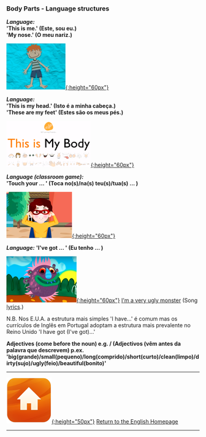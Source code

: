 <head>
<!-- Global site tag (gtag.js) - Google Analytics -->
<script async src="https://www.googletagmanager.com/gtag/js?id=UA-160613202-1"></script>
<script>
  window.dataLayer = window.dataLayer || [];
  function gtag(){dataLayer.push(arguments);}
  gtag('js', new Date());
  gtag('config', 'UA-160613202-1');
</script>
</head>

### Body Parts - Language structures

***Language:***  
**'This is me.' (Este, sou eu.)**  
**'My nose.' (O meu nariz.)**  

[![bpmeelf](/images/bpmeelf.png){:height="60px"}](https://www.youtube.com/watch?v=QkHQ0CYwjaI)

***Language:***  
**'This is my head.' (Isto é a minha cabeça.)**  
**'These are my feet' (Estes são os meus pés.)**  

[![bpch3elf](/images/bpch3elf.png){:height="60px"}](https://www.youtube.com/watch?v=4-T9QuldVOw)

***Language (classroom game):***  
**'Touch your ... ' (Toca no(s)/na(s) teu(s)/tua(s) ... )**  

[![bptch](/images/bptch.png){:height="60px"}](https://www.youtube.com/watch?v=3ZWtDfBoU-E)  

***Language:*** 
**'I've got ... ' (Eu tenho ... )**  

[![kbum](/images/kbum.PNG){:height="60px"}](https://www.youtube.com/watch?v=BAo-hAFNbDE) [I'm a very ugly monster](https://www.youtube.com/watch?v=BAo-hAFNbDE) (Song [lyrics](http://www.kidsboxapps.es/pdf/kb1/lyric/unit6.pdf).)  

N.B. Nos E.U.A. a estrutura mais simples 'I have...' é comum mas os currículos de Inglês em Portugal adoptam a estrutura mais prevalente no Reino Unido 'I have got (I've got)...'

**Adjectives (come before the noun) e.g. / (Adjectivos (vêm antes da palavra que descrevem) p.ex.**   **'big(grande)/small(pequeno)/long(comprido)/short(curto)/clean(limpo)/dirty(sujo)/ugly(feio)/beautiful(bonito)'**  

***
[![home](/images/home.png){:height="50px"}](https://1blockatatime.github.io/English) [Return to the English Homepage](https://1blockatatime.github.io/English)

***
